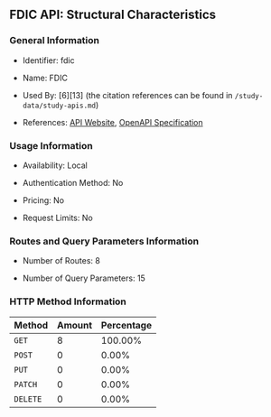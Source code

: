 ## FDIC API: Structural Characteristics

### General Information

- Identifier: fdic

- Name: FDIC

- Used By: [6][13] (the citation references can be found in `/study-data/study-apis.md`)

- References: [API Website](https://github.com/ContinuityControl/fdic), [OpenAPI Specification](https://www.postman.com/api-evangelist/federal-deposit-insurance-corporation-fdic/collection/ddi8s3a/fdic-bank-data-api-beta)

### Usage Information

- Availability: Local

- Authentication Method: No

- Pricing: No

- Request Limits: No

### Routes and Query Parameters Information

- Number of Routes: 8

- Number of Query Parameters: 15

### HTTP Method Information

| Method | Amount | Percentage |
|--------|--------|------------|
| `GET` | 8 | 100.00% |
| `POST` | 0 | 0.00% |
| `PUT` | 0 | 0.00% |
| `PATCH` | 0 | 0.00% |
| `DELETE` | 0 | 0.00% |
